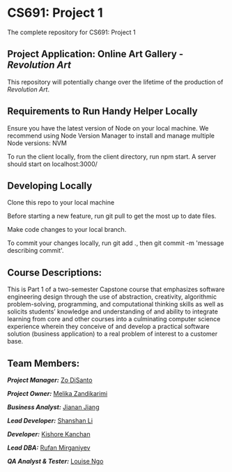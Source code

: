 <!-- # CS691/2: Project 1 & 2 -->
# CS691: Project 1 
 
The complete repository for CS691: Project 1 
<!-- The complete repository for CS691: Project 1 & CS 692: Research Project -->

## Project Application: Online Art Gallery - _Revolution Art_

This repository will potentially change over the lifetime of the production of _Revolution Art_.

## Requirements to Run Handy Helper Locally
Ensure you have the latest version of Node on your local machine. We recommend using Node Version Manager to install and manage multiple Node versions: NVM

To run the client locally, from the client directory, run npm start. A server should start on localhost:3000/

## Developing Locally

Clone this repo to your local machine

Before starting a new feature, run git pull to get the most up to date files.

Make code changes to your local branch.

To commit your changes locally, run git add ., then git commit -m 'message describing commit'.


## Course Descriptions:

This is Part 1 of a two-semester Capstone course that emphasizes software engineering design through the use of abstraction, creativity, algorithmic problem-solving, programming, and computational thinking skills as well as solicits students’ knowledge and understanding of and ability to integrate learning from core and other courses into a culminating computer science experience wherein they conceive of and develop a practical software solution (business application) to a real problem of interest to a customer base.

<!-- Students enrolled in Computer Science Project II will finish their project begun in Computer Science Project I and write a major report. When the report has been completed, each student will be expected to give an oral presentation and project demonstration before the committee. The project advisor will assign a grade for the work in consultation with the committee. This grade will also be assigned to Computer Science Project I. -->

## Team Members: 
**_Project Manager:_** <a href="https://github.com/zdisanto">Zo DiSanto</a>

**_Project Owner:_** <a href="https://github.com/M-Zandikarimi">Melika Zandikarimi</a>

**_Business Analyst:_** <a href="https://github.com/Jianan-Jiang316">Jianan Jiang</a>

**_Lead Developer:_** <a href="https://github.com/sslcandoit">Shanshan Li</a>

**_Developer:_** <a href="https://github.com/kishore1521">Kishore Kanchan</a>

**_Lead DBA:_** <a href="https://github.com/mirganiyevrufan">Rufan Mirganiyev</a>

**_QA Analyst & Tester:_** <a href="https://github.com/ntkchinh">Louise Ngo</a>
